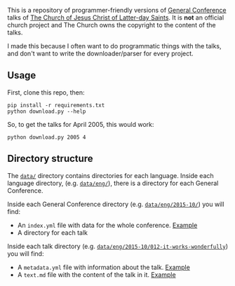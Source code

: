 This is a repository of programmer-friendly versions of [General Conference](https://www.lds.org/general-conference) talks of [The Church of Jesus Christ of Latter-day Saints](https://www.lds.org/).  It is **not** an official church project and The Church owns the copyright to the content of the talks.

I made this because I often want to do programmatic things with the talks, and don't want to write the downloader/parser for every project.

## Usage ##

First, clone this repo, then:

    pip install -r requirements.txt
    python download.py --help

So, to get the talks for April 2005, this would work:

    python download.py 2005 4

## Directory structure

The [`data/`](data/) directory contains directories for each language.  Inside each language directory, (e.g. [`data/eng/`](data/eng/)), there is a directory for each General Conference.

Inside each General Conference directory (e.g. [`data/eng/2015-10/`](data/eng/2015-10/)) you will find:

- An `index.yml` file with data for the whole conference. [Example](data/eng/2015-10/index.yml)
- A directory for each talk

Inside each talk directory (e.g. [`data/eng/2015-10/012-it-works-wonderfully`](data/eng/2015-10/012-it-works-wonderfully/)) you will find:

- A `metadata.yml` file with information about the talk.  [Example](data/eng/2015-10/012-it-works-wonderfully/metadata.yml)
- A `text.md` file with the content of the talk in it. [Example](data/eng/2015-10/012-it-works-wonderfully/text.md)
